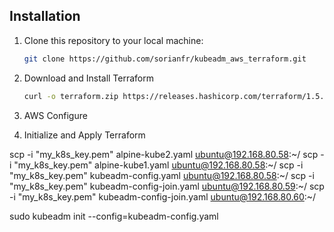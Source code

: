 
## Installation

1. Clone this repository to your local machine:

   ```bash
   git clone https://github.com/sorianfr/kubeadm_aws_terraform.git

2. Download and Install Terraform
   ```bash
   curl -o terraform.zip https://releases.hashicorp.com/terraform/1.5.6/terraform_1.5.6_linux_amd64.zip && unzip terraform.zip && sudo mv terraform /usr/local/bin/

3. AWS Configure
   
4. Initialize and Apply Terraform

scp -i "my_k8s_key.pem" alpine-kube2.yaml ubuntu@192.168.80.58:~/ 
scp -i "my_k8s_key.pem" alpine-kube1.yaml ubuntu@192.168.80.58:~/
scp -i "my_k8s_key.pem" kubeadm-config.yaml ubuntu@192.168.80.58:~/
scp -i "my_k8s_key.pem" kubeadm-config-join.yaml ubuntu@192.168.80.59:~/
scp -i "my_k8s_key.pem" kubeadm-config-join.yaml ubuntu@192.168.80.60:~/

sudo kubeadm init --config=kubeadm-config.yaml
